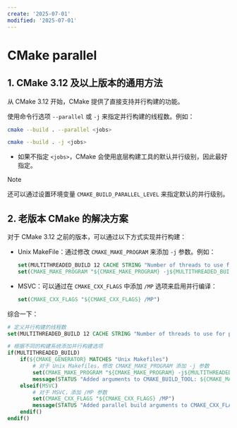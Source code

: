 ```yaml
---
create: '2025-07-01'
modified: '2025-07-01'
---
```


# CMake parallel

## 1. CMake 3.12 及以上版本的通用方法
从 CMake 3.12 开始，CMake 提供了直接支持并行构建的功能。

使用命令行选项 `--parallel` 或 `-j` 来指定并行构建的线程数。例如：
```bash
cmake --build . --parallel <jobs>

cmake --build . -j <jobs>
```

- 如果不指定 `<jobs>`，CMake 会使用底层构建工具的默认并行级别，因此最好指定。

> [!note]
>
> 还可以通过设置环境变量 `CMAKE_BUILD_PARALLEL_LEVEL` 来指定默认的并行级别。

## 2. 老版本 CMake 的解决方案
对于 CMake 3.12 之前的版本，可以通过以下方式实现并行构建：

- Unix MakeFile：通过修改 `CMAKE_MAKE_PROGRAM` 来添加 `-j` 参数。例如：
  ```cmake
  set(MULTITHREADED_BUILD 12 CACHE STRING "Number of threads to use for parallel builds")
  set(CMAKE_MAKE_PROGRAM "${CMAKE_MAKE_PROGRAM} -j${MULTITHREADED_BUILD}")
  ```

- MSVC：可以通过在 `CMAKE_CXX_FLAGS` 中添加 `/MP` 选项来启用并行编译：
  ```cmake
  set(CMAKE_CXX_FLAGS "${CMAKE_CXX_FLAGS} /MP")
  ```

综合一下：

```cmake
# 定义并行构建的线程数
set(MULTITHREADED_BUILD 12 CACHE STRING "Number of threads to use for parallel builds")

# 根据不同的构建系统添加并行构建选项
if(MULTITHREADED_BUILD)
    if(${CMAKE_GENERATOR} MATCHES "Unix Makefiles")
        # 对于 Unix Makefiles，修改 CMAKE_MAKE_PROGRAM 添加 -j 参数
        set(CMAKE_MAKE_PROGRAM "${CMAKE_MAKE_PROGRAM} -j${MULTITHREADED_BUILD}")
        message(STATUS "Added arguments to CMAKE_BUILD_TOOL: ${CMAKE_MAKE_PROGRAM}")
    elseif(MSVC)
        # 对于 MSVC，添加 /MP 参数
        set(CMAKE_CXX_FLAGS "${CMAKE_CXX_FLAGS} /MP")
        message(STATUS "Added parallel build arguments to CMAKE_CXX_FLAGS: ${CMAKE_CXX_FLAGS}")
    endif()
endif()
```
